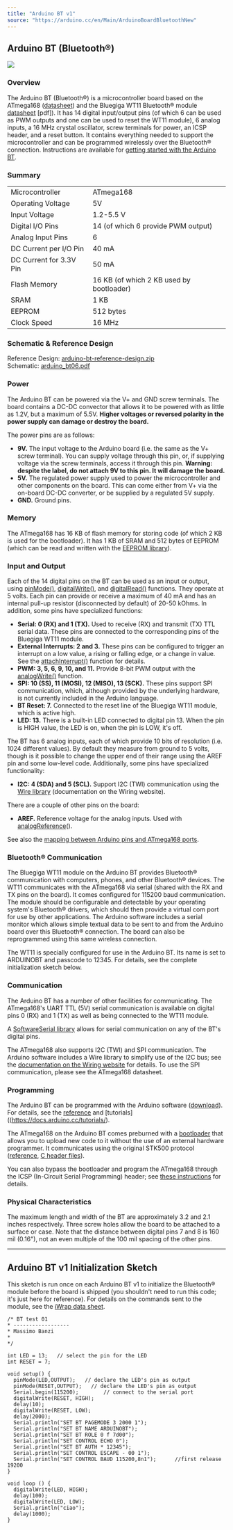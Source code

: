 ```yaml
---
title: "Arduino BT v1"
source: "https://arduino.cc/en/Main/ArduinoBoardBluetoothNew"
---
```


## Arduino BT (Bluetooth®)

![](assets/ArduinoBT400.jpg)

### Overview

The Arduino BT (Bluetooth®) is a microcontroller board based on the ATmega168 ([datasheet](/resources/datasheets/Datasheet-ATmega48-88-168-doc2545.pdf)) and the Bluegiga WT11 Bluetooth® module [datasheet](/resources/datasheets/WT11_Datasheet.pdf) \[pdf\]). It has 14 digital input/output pins (of which 6 can be used as PWM outputs and one can be used to reset the WT11 module), 6 analog inputs, a 16 MHz crystal oscillator, screw terminals for power, an ICSP header, and a reset button. It contains everything needed to support the microcontroller and can be programmed wirelessly over the Bluetooth® connection. Instructions are available for [getting started with the Arduino BT](//www.arduino.cc/en/Guide/ArduinoBT).


### Summary

|||
|-|-|
|Microcontroller|ATmega168|
|Operating Voltage|5V|
|Input Voltage|1.2-5.5 V|
|Digital I/O Pins|14 (of which 6 provide PWM output)|
|Analog Input Pins|6|
|DC Current per I/O Pin|40 mA|
|DC Current for 3.3V Pin|50 mA|
|Flash Memory|16 KB (of which 2 KB used by bootloader)|
|SRAM|1 KB|
|EEPROM|512 bytes|
|Clock Speed|16 MHz|

### Schematic & Reference Design

Reference Design: [arduino-bt-reference-design.zip](//www.arduino.cc/en/uploads/Main/arduino-bt-reference-design.zip)   
Schematic: [arduino\_bt06.pdf](//www.arduino.cc/en/uploads/Main/arduino%5Fbt06.pdf) 

### Power

The Arduino BT can be powered via the V+ and GND screw terminals. The board contains a DC-DC convector that allows it to be powered with as little as 1.2V, but a maximum of 5.5V. **Higher voltages or reversed polarity in the power supply can damage or destroy the board.** 

The power pins are as follows:

* **9V.** The input voltage to the Arduino board (i.e. the same as the V+ screw terminal). You can supply voltage through this pin, or, if supplying voltage via the screw terminals, access it through this pin. **Warning: despite the label, do not attach 9V to this pin. It will damage the board.**
* **5V.** The regulated power supply used to power the microcontroller and other components on the board. This can come either from V+ via the on-board DC-DC converter, or be supplied by a regulated 5V supply.
* **GND.** Ground pins.

### Memory

The ATmega168 has 16 KB of flash memory for storing code (of which 2 KB is used for the bootloader). It has 1 KB of SRAM and 512 bytes of EEPROM (which can be read and written with the [EEPROM library](http://www.arduino.cc/en/Reference/EEPROM)).

### Input and Output

Each of the 14 digital pins on the BT can be used as an input or output, using [pinMode()](//www.arduino.cc/en/Reference/PinMode), [digitalWrite()](//www.arduino.cc/en/Reference/DigitalWrite), and [digitalRead()](//www.arduino.cc/en/Reference/DigitalRead) functions. They operate at 5 volts. Each pin can provide or receive a maximum of 40 mA and has an internal pull-up resistor (disconnected by default) of 20-50 kOhms. In addition, some pins have specialized functions:

* **Serial: 0 (RX) and 1 (TX).** Used to receive (RX) and transmit (TX) TTL serial data. These pins are connected to the corresponding pins of the Bluegiga WT11 module.
* **External Interrupts: 2 and 3.** These pins can be configured to trigger an interrupt on a low value, a rising or falling edge, or a change in value. See the [attachInterrupt()](//www.arduino.cc/en/Reference/AttachInterrupt) function for details.
* **PWM: 3, 5, 6, 9, 10, and 11.** Provide 8-bit PWM output with the [analogWrite()](//www.arduino.cc/en/Reference/AnalogWrite) function.
* **SPI: 10 (SS), 11 (MOSI), 12 (MISO), 13 (SCK).** These pins support SPI communication, which, although provided by the underlying hardware, is not currently included in the Arduino language.
* **BT Reset: 7.** Connected to the reset line of the Bluegiga WT11 module, which is active high.
* **LED: 13.** There is a built-in LED connected to digital pin 13\. When the pin is HIGH value, the LED is on, when the pin is LOW, it's off.

The BT has 6 analog inputs, each of which provide 10 bits of resolution (i.e. 1024 different values). By default they measure from ground to 5 volts, though is it possible to change the upper end of their range using the AREF pin and some low-level code. Additionally, some pins have specialized functionality:

* **I2C: 4 (SDA) and 5 (SCL).** Support I2C (TWI) communication using the [Wire library](http://wiring.org.co/reference/libraries/Wire/index.html) (documentation on the Wiring website).

There are a couple of other pins on the board:

* **AREF.** Reference voltage for the analog inputs. Used with [analogReference](//www.arduino.cc/en/Reference/AnalogReference)().

See also the [mapping between Arduino pins and ATmega168 ports](https://docs.arduino.cc/hacking/hardware/PinMapping168).

### Bluetooth® Communication

The Bluegiga WT11 module on the Arduino BT provides Bluetooth® communication with computers, phones, and other Bluetooth® devices. The WT11 communicates with the ATmega168 via serial (shared with the RX and TX pins on the board). It comes configured for 115200 baud communication. The module should be configurable and detectable by your operating system's Bluetooth® drivers, which should then provide a virtual com port for use by other applications. The Arduino software includes a serial monitor which allows simple textual data to be sent to and from the Arduino board over this Bluetooth® connection. The board can also be reprogrammed using this same wireless connection.

The WT11 is specially configured for use in the Arduino BT. Its name is set to ARDUINOBT and passcode to 12345\. For details, see the complete initialization sketch below.

### Communication

The Arduino BT has a number of other facilities for communicating. The ATmega168's UART TTL (5V) serial communication is available on digital pins 0 (RX) and 1 (TX) as well as being connected to the WT11 module.

A [SoftwareSerial library](http://www.arduino.cc/en/Reference/SoftwareSerial) allows for serial communication on any of the BT's digital pins.

The ATmega168 also supports I2C (TWI) and SPI communication. The Arduino software includes a Wire library to simplify use of the I2C bus; see the [documentation on the Wiring website](http://wiring.org.co/reference/libraries/Wire/index.html) for details. To use the SPI communication, please see the ATmega168 datasheet.

### Programming

The Arduino BT can be programmed with the Arduino software ([download](//www.arduino.cc/en/Main/Software)). For details, see the [reference](//www.arduino.cc/en/Reference/HomePage) and [tutorials]((https://docs.arduino.cc/tutorials/).

The ATmega168 on the Arduino BT comes preburned with a [bootloader](https://docs.arduino.cc/hacking/software/Bootloader) that allows you to upload new code to it without the use of an external hardware programmer. It communicates using the original STK500 protocol ([reference](/resources/datasheets/doc2525.pdf), [C header files](/resources/datasheets/assets/avr061.zip)).

You can also bypass the bootloader and program the ATmega168 through the ICSP (In-Circuit Serial Programming) header; see [these instructions](https://docs.arduino.cc/hacking/software/Programmer) for details.

### Physical Characteristics

The maximum length and width of the BT are approximately 3.2 and 2.1 inches respectively. Three screw holes allow the board to be attached to a surface or case. Note that the distance between digital pins 7 and 8 is 160 mil (0.16"), not an even multiple of the 100 mil spacing of the other pins.

---

## Arduino BT v1 Initialization Sketch

This sketch is run once on each Arduino BT v1 to initialize the Bluetooth® module before the board is shipped (you shouldn't need to run this code; it's just here for reference). For details on the commands sent to the module, see the [iWrap data sheet](/resources/datasheets/UG218.pdf).

```arduino
/* BT test 01
* ------------------
* Massimo Banzi
*
*/

int LED = 13;   // select the pin for the LED
int RESET = 7;

void setup() {
  pinMode(LED,OUTPUT);   // declare the LED's pin as output
  pinMode(RESET,OUTPUT);   // declare the LED's pin as output
  Serial.begin(115200);        // connect to the serial port
  digitalWrite(RESET, HIGH);
  delay(10);
  digitalWrite(RESET, LOW);
  delay(2000);
  Serial.println("SET BT PAGEMODE 3 2000 1");
  Serial.println("SET BT NAME ARDUINOBT");
  Serial.println("SET BT ROLE 0 f 7d00");
  Serial.println("SET CONTROL ECHO 0");
  Serial.println("SET BT AUTH * 12345");
  Serial.println("SET CONTROL ESCAPE - 00 1");
  Serial.println("SET CONTROL BAUD 115200,8n1");      //first release 19200
}

void loop () {
  digitalWrite(LED, HIGH);
  delay(100);
  digitalWrite(LED, LOW);
  Serial.println("ciao");
  delay(1000);
}
```
